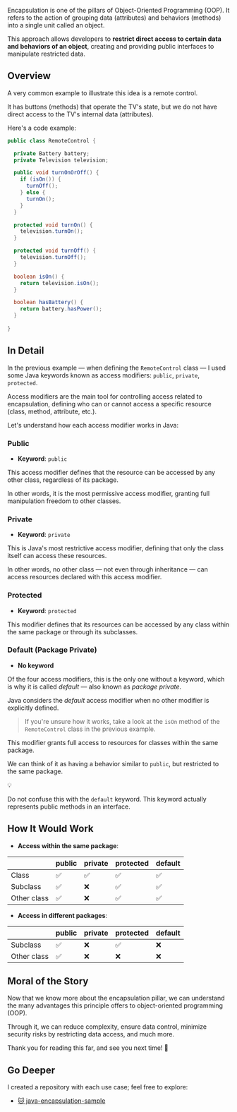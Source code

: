 Encapsulation is one of the pillars of Object-Oriented Programming (OOP). It refers to the action of grouping data (attributes) and behaviors (methods) into a single unit called an object.

This approach allows developers to **restrict direct access to certain data and behaviors of an object**, creating and providing public interfaces to manipulate restricted data.

## Overview

A very common example to illustrate this idea is a remote control.

It has buttons (methods) that operate the TV's state, but we do not have direct access to the TV's internal data (attributes).

Here's a code example:

```java
public class RemoteControl {

  private Battery battery;
  private Television television;

  public void turnOnOrOff() {
    if (isOn()) {
      turnOff();
    } else {
      turnOn();
    }
  }

  protected void turnOn() {
    television.turnOn();
  }

  protected void turnOff() {
    television.turnOff();
  }

  boolean isOn() {
    return television.isOn();
  }

  boolean hasBattery() {
    return battery.hasPower();
  }
  
}
```

## In Detail

In the previous example — when defining the `RemoteControl` class — I used some Java keywords known as access modifiers: `public`, `private`, `protected`.

Access modifiers are the main tool for controlling access related to encapsulation, defining who can or cannot access a specific resource (class, method, attribute, etc.).

Let's understand how each access modifier works in Java:

### Public

- **Keyword**: `public`

This access modifier defines that the resource can be accessed by any other class, regardless of its package.

In other words, it is the most permissive access modifier, granting full manipulation freedom to other classes.

### Private

- **Keyword**: `private`

This is Java's most restrictive access modifier, defining that only the class itself can access these resources.

In other words, no other class — not even through inheritance — can access resources declared with this access modifier.

### Protected

- **Keyword**: `protected`

This modifier defines that its resources can be accessed by any class within the same package or through its subclasses.

### Default (Package Private)

- **No keyword**

Of the four access modifiers, this is the only one without a keyword, which is why it is called *default* — also known as *package private*.

Java considers the *default* access modifier when no other modifier is explicitly defined.

> If you're unsure how it works, take a look at the `isOn` method of the `RemoteControl` class in the previous example.

This modifier grants full access to resources for classes within the same package.

We can think of it as having a behavior similar to `public`, but restricted to the same package.

<aside class="callout">
  <div class="icon">💡</div>
  <div class="content">
    <p>Do not confuse this with the <code>default</code> keyword. This keyword actually represents public methods in an interface.</p>
  </div>
</aside>

## How It Would Work

- **Access within the same package**:

|              | public | private | protected | default |
| ------------ | ------ | ------- | --------- | ------- |
| Class        | ✅     | ✅      | ✅        | ✅      |
| Subclass     | ✅     | ❌      | ✅        | ✅      |
| Other class  | ✅     | ❌      | ✅        | ✅      |

- **Access in different packages**:

|              | public | private | protected | default |
| ------------ | ------ | ------- | --------- | ------- |
| Subclass     | ✅     | ❌      | ✅        | ❌      |
| Other class  | ✅     | ❌      | ❌        | ❌      |

## Moral of the Story

Now that we know more about the encapsulation pillar, we can understand the many advantages this principle offers to object-oriented programming (OOP).

Through it, we can reduce complexity, ensure data control, minimize security risks by restricting data access, and much more.

Thank you for reading this far, and see you next time! 👋

## Go Deeper

I created a repository with each use case; feel free to explore:

- [🐱 java-encapsulation-sample](https://github.com/gustavo-flor/java-encapsulation-sample)